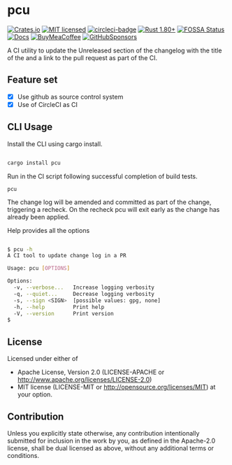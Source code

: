 # pcu

[![Crates.io][crates-badge]][crates-url]
[![MIT licensed][mit-badge]][mit-url]
[![circleci-badge]][circleci-url]
[![Rust 1.80+][version-badge]][version-url]
[![FOSSA Status][fossa-badge]][fossa-url]
[![Docs][docs-badge]][docs-url]
[![BuyMeaCoffee][bmac-badge]][bmac-url]
[![GitHubSponsors][ghub-badge]][ghub-url]

[crates-badge]: https://img.shields.io/crates/v/pcu.svg
[crates-url]: https://crates.io/crates/pcu
[mit-badge]: https://img.shields.io/badge/license-MIT-blue.svg
[mit-url]: https://github.com/jerusdp/pcu/blob/main/LICENSE
[circleci-badge]: https://dl.circleci.com/status-badge/img/gh/jerus-org/pcu/tree/main.svg?style=svg
[circleci-url]: https://dl.circleci.com/status-badge/redirect/gh/jerus-org/pcu/tree/main
[version-badge]: https://img.shields.io/badge/rust-1.80+-orange.svg
[version-url]: https://www.rust-lang.org
[fossa-badge]: https://app.fossa.com/api/projects/custom%2B22707%2Fgit%40github.com%3Ajerus-org%2Fpcu.git.svg?type=shield&issueType=license
[fossa-url]: (https://app.fossa.com/projects/custom%2B22707%2Fgit%40github.com%3Ajerus-org%2Fpcu.git?ref=badge_shield&issueType=license)

[docs-badge]:  https://docs.rs/pcu/badge.svg
[docs-url]:  https://docs.rs/pcu
[bmac-badge]: https://badgen.net/badge/icon/buymeacoffee?color=yellow&icon=buymeacoffee&label
[bmac-url]: https://buymeacoffee.com/jerusdp
[ghub-badge]: https://img.shields.io/badge/sponsor-30363D?logo=GitHub-Sponsors&logoColor=#white
[ghub-url]: https://github.com/sponsors/jerusdp

A CI utility to update the Unreleased section of the changelog with the title of the and a link to the pull request as part of the CI.

## Feature set

- [x] Use github as source control system
- [x] Use of CircleCI as CI

## CLI Usage

Install the CLI using cargo install.

```sh

cargo install pcu

```

Run in the CI script following successful completion of build tests.

```console
pcu 

```

The change log will be amended and committed as part of the change, triggering a recheck. On the recheck pcu will exit early as the change has already been applied.

Help provides all the options

```sh

$ pcu -h
A CI tool to update change log in a PR

Usage: pcu [OPTIONS]

Options:
  -v, --verbose...   Increase logging verbosity
  -q, --quiet...     Decrease logging verbosity
  -s, --sign <SIGN>  [possible values: gpg, none]
  -h, --help         Print help
  -V, --version      Print version
$

```

## License

 Licensed under either of

- Apache License, Version 2.0 (LICENSE-APACHE or <http://www.apache.org/licenses/LICENSE-2.0>)
- MIT license (LICENSE-MIT or <http://opensource.org/licenses/MIT>)
 at your option.

## Contribution

 Unless you explicitly state otherwise, any contribution intentionally submitted
 for inclusion in the work by you, as defined in the Apache-2.0 license, shall be
 dual licensed as above, without any additional terms or conditions.
